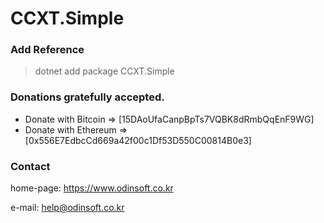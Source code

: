 # CCXT.Simple

### Add Reference

 > dotnet add package CCXT.Simple


### Donations gratefully accepted.

* Donate with Bitcoin => [15DAoUfaCanpBpTs7VQBK8dRmbQqEnF9WG]
* Donate with Ethereum => [0x556E7EdbcCd669a42f00c1Df53D550C00814B0e3]

### Contact

home-page: https://www.odinsoft.co.kr

e-mail: help@odinsoft.co.kr
